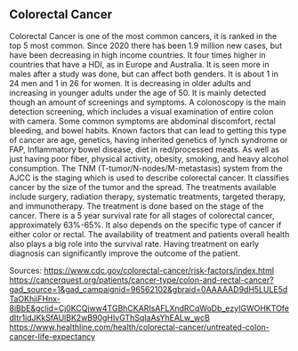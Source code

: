 ## Colorectal Cancer

Colorectal Cancer is one of the most common cancers, it is ranked in the top 5 most common. Since 2020 there has been 1.9 million new cases, but have been decreasing in high income countries. It four times higher in countries that have a HDI, as in Europe and Australia. It is seen more in males after a study was done, but can affect both genders. It is about 1 in 24 men and 1 in 26 for women. It is decreasing in older adults and increasing in younger adults under the age of 50. It is mainly detected though an amount of screenings and symptoms. A colonoscopy is the main detection screening, which includes a visual examination of entire colon with camera. Some common symptoms are abdominal discomfort, rectal bleeding, and bowel habits. Known factors that can lead to getting this type of cancer are age, genetics, having inherited genetics of lynch syndrome or FAP, Inflammatory bowel disease, diet in red/processed meats. As well as just having poor fiber, physical activity, obesity, smoking, and heavy alcohol consumption. The TNM (T-tumor/N-nodes/M-metastasis) system from the AJCC is the staging which is used to describe colorectal cancer. It classifies cancer by the size of the tumor and the spread. The treatments available include surgery, radiation therapy, systematic treatments, targeted therapy, and immunotherapy. The treatment is done based on the stage of the cancer. There is a 5 year survival rate for all stages of colorectal cancer, approximately 63%-65%. It also depends on the specific type of cancer if either color or rectal. The availability of treatment and patients overall health also plays a big role into the survival rate. Having treatment on early diagnosis can significantly improve the outcome of the patient.


Sources: 
https://www.cdc.gov/colorectal-cancer/risk-factors/index.html
https://cancerquest.org/patients/cancer-type/colon-and-rectal-cancer?gad_source=1&gad_campaignid=96562102&gbraid=0AAAAAD9dH5LULE5dTaOKhjiFHnx-8iBbE&gclid=Cj0KCQjww4TGBhCKARIsAFLXndRCqWoDb_ezyIGWOHKTOfedItr1idJKkSfAUlBK2wB90gHIvGThSqIaAsYhEALw_wcB
https://www.healthline.com/health/colorectal-cancer/untreated-colon-cancer-life-expectancy
